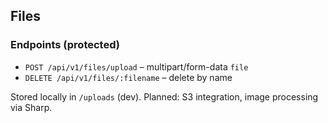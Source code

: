 ## Files

### Endpoints (protected)
- `POST /api/v1/files/upload` – multipart/form-data `file`
- `DELETE /api/v1/files/:filename` – delete by name

Stored locally in `/uploads` (dev). Planned: S3 integration, image processing via Sharp.


